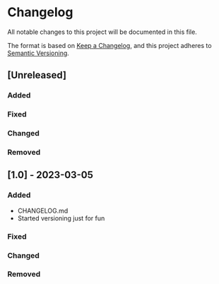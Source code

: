 # Changelog

All notable changes to this project will be documented in this file.

The format is based on [Keep a Changelog](https://keepachangelog.com/en/1.1.0/),
and this project adheres to [Semantic Versioning](https://semver.org/spec/v2.0.0.html).

## [Unreleased]

### Added

### Fixed

### Changed

### Removed


## [1.0] - 2023-03-05

### Added

- CHANGELOG.md
- Started versioning just for fun

### Fixed

### Changed

### Removed
